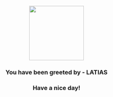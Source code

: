 <p align="center">
            <img src="https://raw.githubusercontent.com/PokeAPI/sprites/master/sprites/pokemon/380.png" width="150" height="150">
          </p>
          <h3 align="center">You have been greeted by - <b>LATIAS</b></h3>
          <h3 align="center">Have a nice day!</h3>
